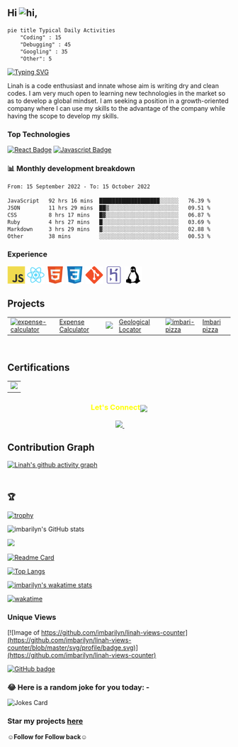 ## Hi <img src="https://user-images.githubusercontent.com/1303154/88677602-1635ba80-d120-11ea-84d8-d263ba5fc3c0.gif" height="24px" width="24px" alt="hi">, 

```mermaid
pie title Typical Daily Activities
    "Coding" : 15
    "Debugging" : 45
    "Googling" : 35
    "Other": 5
```

[![Typing SVG](https://readme-typing-svg.herokuapp.com?color=2FA4D7&height=30&lines=I'm+Linah;A.K.A+Imbari)](https://git.io/typing-svg)

Linah is a code enthusiast  and innate whose aim is writing dry and clean codes. I am very much open to learning new technologies in the market so as to develop a global mindset. I am seeking a position in a
growth-oriented company where I can use my skills to the advantage of the company while having the scope to develop my skills. 

### Top Technologies

[![React Badge](https://img.shields.io/badge/-React-61DBFB?style=for-the-badge&labelColor=black&logo=react&logoColor=61DBFB)](#) [![Javascript Badge](https://img.shields.io/badge/-Javascript-F0DB4F?style=for-the-badge&labelColor=black&logo=javascript&logoColor=F0DB4F)](#) 

### 📊 Monthly development breakdown

<!--START_SECTION:waka-->

```text
From: 15 September 2022 - To: 15 October 2022

JavaScript   92 hrs 16 mins  ███████████████████░░░░░░   76.39 %
JSON         11 hrs 29 mins  ██▒░░░░░░░░░░░░░░░░░░░░░░   09.51 %
CSS          8 hrs 17 mins   █▓░░░░░░░░░░░░░░░░░░░░░░░   06.87 %
Ruby         4 hrs 27 mins   █░░░░░░░░░░░░░░░░░░░░░░░░   03.69 %
Markdown     3 hrs 29 mins   ▓░░░░░░░░░░░░░░░░░░░░░░░░   02.88 %
Other        38 mins         ░░░░░░░░░░░░░░░░░░░░░░░░░   00.53 %
```

<!--END_SECTION:waka-->

### Experience

<p align="left">
  <img src="https://raw.githubusercontent.com/devicons/devicon/master/icons/javascript/javascript-original.svg" alt="JavaScript" width="40" height="40" />
  <img src="https://raw.githubusercontent.com/devicons/devicon/master/icons/react/react-original.svg" alt="React" width="40" height="40" />
  <!-- <img src="https://raw.githubusercontent.com/devicons/devicon/master/icons/nodejs/nodejs-original.svg" alt="NodeJS" width="40" height="40" /> -->
  <img src="https://raw.githubusercontent.com/devicons/devicon/master/icons/html5/html5-original.svg" alt="HTML5" width="40" height="40" />
  <img src="https://raw.githubusercontent.com/devicons/devicon/master/icons/css3/css3-original.svg" alt="CSS" width="40" height="40" />
  <!-- <img src="https://raw.githubusercontent.com/devicons/devicon/master/icons/docker/docker-original.svg" alt="Docker" width="40" height="40" /> -->
  <img src="https://raw.githubusercontent.com/devicons/devicon/master/icons/git/git-original.svg" alt="Git" width="40" height="40" />
  <img src="https://raw.githubusercontent.com/devicons/devicon/master/icons/heroku/heroku-original.svg" alt="Heroku" width="40" height="40" />
<!-- <img src="https://raw.githubusercontent.com/devicons/devicon/master/icons/jquery/jquery-original.svg" alt="JQuery" width="40" height="40" /> -->
  <!-- <img src="https://raw.githubusercontent.com/devicons/devicon/master/icons/mongodb/mongodb-original.svg" alt="MongoDB" width="40" height="40" /> -->
  <!-- <img src="https://raw.githubusercontent.com/devicons/devicon/master/icons/mysql/mysql-original.svg" alt="MySQL" width="40" height="40" /> -->
  <!-- <img src="https://raw.githubusercontent.com/github/explore/80688e429a7d4ef2fca1e82350fe8e3517d3494d/topics/postgresql/postgresql.png"  alt="PostgreSQL" width="40" /> -->
  <!-- <img src="https://raw.githubusercontent.com/devicons/devicon/master/icons/python/python-original.svg" alt="Python" width="40" height="40" /> -->
  <img src="https://raw.githubusercontent.com/devicons/devicon/master/icons/linux/linux-plain.svg" alt="Linux" width="40" height="40" />
</p>

<h2 id="sample-projects">Projects</h2>
<table>
  <tbody>
    <tr>
      <td>
        <a href="https://expense-calculator-device.vercel.app/">
          <img
            width="300px"
            src="assets/projects/expense calc.png"
            alt="expense-calculator"
          />
        </a>
      </td>
      <td>
        <a href="https://expense-calculator-device.vercel.app/"
          >Expense Calculator</a>
      </td>
      <td>
        <a href="https://imbarilyn.github.io/Kuloketi-Divaisi/">
          <img
            width="300px"
            src="assets/projects/geoloc1.png"
          />
        </a>
      </td>
      <td>
        <a href="https://imbarilyn.github.io/Kuloketi-Divaisi/"
          >Geological Locator</a>
      </td>
        <td>
        <a href="https://imbari-pizza.vercel.app/">
          <img
            width="300px"
            src="assets/projects/imbari-pizza.png"
            alt="imbari-pizza"
          />
        </a>
      </td>
      <td>
        <a href="https://imbari-pizza.vercel.app/"
          >Imbari pizza</a>
      </td>
    </tr>   
  </tbody>
</table>

<br />

  <h2>Certifications</h2>  
<table>
  <tbody>
    <tr>
      <td>
        <a href="">
          <img
            width="300px"
            src="assets/certificates/Linah hourofcode.jpg"
          />
        </a>
      </td>
      <!-- <td>
        <a href=""
          >Verify</a
        >
      </td> -->
      <!-- <td>
        <a href="https://www.hackerrank.com/certificates/12d1fbc424ce">
          <img
            src="assets/certificates/Hackerrankproblemsolving.png"
            width="300px"
          />
        </a>
      </td>
      <td>
        <a href="https://www.hackerrank.com/certificates/12d1fbc424ce"
          >Verify</a
        >
      </td> -->
    </tr>
  </tbody>
</table>
</details>
</h2>

<h3 align="center" style="color:yellow;margin-bottom: 20px;" >Let's Connect<img src="https://github.com/hariketsheth/hariketsheth/blob/main/img/handshake.gif" height="32px" style="margin-bottom: -5px;"  > </h3>  
<p align='center'>
  <!-- <a href="https://www.linkedin.com/in/imbarilyn/">
    <img src="https://img.shields.io/badge/linkedin-%230077B5.svg?&style=for-the-badge&logo=linkedin&logoColor=white" />
  </a>&nbsp;&nbsp; -->
  <!-- <a href="https://instagram.com/imbarilyn.hb">
    <img src="https://img.shields.io/badge/instagram-%23E4405F.svg?&style=for-the-badge&logo=instagram&logoColor=white" />         -->
  </a>&nbsp;&nbsp;
 <!-- <a href="https://wa.me/+254792496898">
  <img src="https://img.shields.io/badge/WhatsApp-25D366?style=for-the-badge&logo=whatsapp&logoColor=white" />
 </a>&nbsp;&nbsp; -->
 <a href="mailto:linahmuhonjaimbari@gmail.com">
  <img src="https://img.shields.io/badge/Gmail-D14836?style=for-the-badge&logo=gmail&logoColor=white" />
 </a>&nbsp;&nbsp;
</p>

<p align='center'>
  <!-- <a href="https://twitter.com/imbarilyn_hb">
    <img src="https://img.shields.io/badge/Twitter-1DA1F2?style=for-the-badge&logo=twitter&logoColor=white" />
  </a>&nbsp;&nbsp; -->
  <!-- <a href="https://github.com/imbarilyn">
    <img src="https://img.shields.io/badge/GitHub-100000?style=for-the-badge&logo=github&logoColor=white" />        
  </a>&nbsp;&nbsp; -->
 <!-- <a href="https://www.reddit.com/user/imbarilyn">
  <img src="	https://img.shields.io/badge/Reddit-FF4500?style=for-the-badge&logo=reddit&logoColor=white" />
 </a>&nbsp;&nbsp; -->
 <!-- <a href="https://www.youtube.com/channel/UCgHKQfyNh8thOZtS4kfQG-A">
  <img src="https://img.shields.io/badge/YouTube-FF0000?style=for-the-badge&logo=youtube&logoColor=white" />
 </a>&nbsp;&nbsp; -->
</p>

## Contribution Graph

[![Linah's github activity graph](https://github-readme-activity-graph.cyclic.app/graph?username=imbarilyn&bg_color=121112&color=a8a4a7&line=1ca01f&point=dbe1dd&area=true&hide_border=true&theme=github-compact)](https://github.com/ashutosh00710/github-readme-activity-graph)

<br />

### 🏆 <!--My Trophies-->

[![trophy](https://github-profile-trophy.vercel.app/?username=imbarilyn&theme=onedark&no-bg=false&count_private=true)](https://github.com/imbarilyn/imbarilyn)


<!--### Github Stats-->

![imbarilyn's GitHub stats](https://github-readme-stats.vercel.app/api?username=imbarilyn&count_private=true&show_icons=true&theme=dark&title_color=009933&include_all_commits=true)

<p><img width="400px" src="https://github-readme-streak-stats.herokuapp.com/?user=imbarilyn&theme=dark" /></p>      

<!--### Github extra pins-->

[![Readme Card](https://github-readme-stats.vercel.app/api/pin/?username=imbarilyn&repo=imbarilyn&theme=dark&title_color=009933)](https://github.com/imbarilyn/imbarilyn&show_owner=true&count_private=true)

[![Top Langs](https://github-readme-stats.vercel.app/api/top-langs/?username=imbarilyn&layout=compact&theme=dark&title_color=009933)](https://github.com/imbarilyn/imbarilyn)
<!-- 
![LeetCode Stats](https://leetcode.card.workers.dev/imbarilyn?theme=dark&font=source_code_pro&extension=null) -->

<!-- ![imbarilyn's LeetCode Stats](https://leetcode-stats.vercel.app/api?username=imbarilyn&theme=Dark) -->

[![imbarilyn's wakatime stats](https://github-readme-stats.vercel.app/api/wakatime?username=imbarilyn&theme=dark&title_color=009933)](https://github.com/imbarilyn/imbarilyn)

[![wakatime](https://wakatime.com/badge/user/cb788a51-df66-4ab7-a791-748d096f5c6b.svg)](https://wakatime.com/@cb788a51-df66-4ab7-a791-748d096f5c6b)

### Unique Views

[![Image of https://github.com/imbarilyn/linah-views-counter](https://github.com/imbarilyn/linah-views-counter/blob/master/svg/profile/badge.svg)](https://github.com/imbarilyn/linah-views-counter)


<p>
  <a href="https://github.com/imbarilyn?tab=followers">
    <img src="https://img.shields.io/github/followers/imbarilyn?label=Followers&logo=GitHub&style=for-the-badge" alt="GitHub badge" />
  </a>
</p>

### 😂 Here is a random joke for you today: -

![Jokes Card](https://readme-jokes.vercel.app/api)


### Star my projects [here](https://github.com/imbarilyn?tab=repositories)

:relaxed:__Follow for Follow back__:relaxed:

